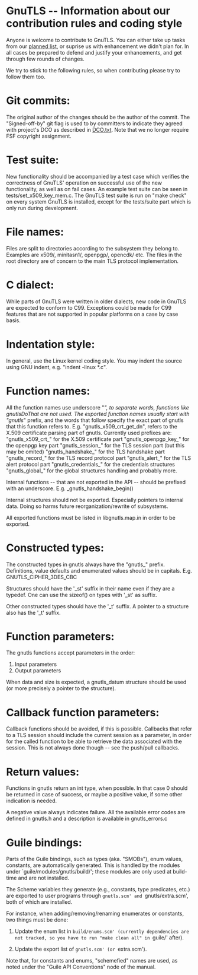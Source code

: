 # GnuTLS -- Information about our contribution rules and coding style

 Anyone is welcome to contribute to GnuTLS. You can either take up
tasks from our [planned list](https://gitlab.com/gnutls/gnutls/issues),
or suprise us with enhancement we didn't plan for. In all cases be prepared
to defend and justify your enhancements, and get through few rounds
of changes. 

We try to stick to the following rules, so when contributing please
try to follow them too.

# Git commits:

  The original author of the changes should be the author of the commit.
The "Signed-off-by" git flag is used to by committers to indicate they
agreed with project's DCO as described in [DCO.txt](doc/DCO.txt). Note 
that we no longer require FSF copyright assignment.

# Test suite:

   New functionality should be accompanied by a test case which verifies
the correctness of GnuTLS' operation on successful use of the new
functionality, as well as on fail cases. An example test suite can be seen
in tests/set_x509_key_mem.c.  The GnuTLS test suite is run on "make check"
on every system GnuTLS is installed, except for the tests/suite part
which is only run during development.


# File names:

  Files are split to directories according to the subsystem
they belong to. Examples are x509/, minitasn1/, openpgp/,
opencdk/ etc. The files in the root directory are of concern
to the main TLS protocol implementation.


# C dialect:

  While parts of GnuTLS were written in older dialects, new code
in GnuTLS are expected to conform to C99. Exceptions could be made
for C99 features that are not supported in popular platforms on a
case by case basis.


# Indentation style:

 In general, use the Linux kernel coding style.  You may indent the source
using GNU indent, e.g. "indent -linux *.c".


# Function names:

  All the function names use underscore "_", to separate words,
functions like gnutlsDoThat are not used. The exported function names
usually start with "gnutls_" prefix, and the words that follow
specify the exact part of gnutls that this function refers to.
E.g. "gnutls_x509_crt_get_dn", refers to the X.509
certificate parsing part of gnutls. Currently used prefixes are:
"gnutls_x509_crt_" for the X.509 certificate part
"gnutls_openpgp_key_" for the openpgp key part
"gnutls_session_" for the TLS session part (but this may be omited)
"gnutls_handshake_" for the TLS handshake part
"gnutls_record_" for the TLS record protocol part
"gnutls_alert_" for the TLS alert protocol part
"gnutls_credentials_" for the credentials structures
"gnutls_global_" for the global structures handling
and probably more.

Internal functions -- that are not exported in the API -- should
be prefixed with an underscore. E.g. _gnutls_handshake_begin()

Internal structures should not be exported. Especially pointers to
internal data. Doing so harms future reorganization/rewrite of subsystems.

All exported functions must be listed in libgnutls.map.in
in order to be exported.


# Constructed types:

  The constructed types in gnutls always have the "gnutls_" prefix.
Definitions, value defaults and enumerated values should be in
capitals. E.g. GNUTLS_CIPHER_3DES_CBC

Structures should have the '_st' suffix in their name even
if they are a typedef. One can use the sizeof() on types with 
'_st' as suffix.

Other constructed types should have the '_t' suffix. A pointer
to a structure also has the '_t' suffix.


# Function parameters:

The gnutls functions accept parameters in the order:
 1. Input parameters
 2. Output parameters

When data and size is expected, a gnutls_datum structure should be
used (or more precisely a pointer to the structure).


# Callback function parameters:

 Callback functions should be avoided, if this is possible. 
Callbacks that refer to a TLS session should include the
current session as a parameter, in order for the called function to
be able to retrieve the data associated with the session.
This is not always done though -- see the push/pull callbacks.


# Return values:

 Functions in gnutls return an int type, when possible. In that
case 0 should be returned in case of success, or maybe a positive
value, if some other indication is needed.

A negative value always indicates failure. All the available
error codes are defined in gnutls.h and a description
is available in gnutls_errors.c


# Guile bindings:

 Parts of the Guile bindings, such as types (aka. "SMOBs"), enum values,
constants, are automatically generated.  This is handled by the modules
under `guile/modules/gnutls/build/'; these modules are only used at
build-time and are not installed.

The Scheme variables they generate (e.g., constants, type predicates,
etc.) are exported to user programs through `gnutls.scm' and
`gnutls/extra.scm', both of which are installed.

For instance, when adding/removing/renaming enumerates or constants,
two things must be done:

 1. Update the enum list in `build/enums.scm' (currently dependencies
    are not tracked, so you have to run "make clean all" in `guile/'
    after).

 2. Update the export list of `gnutls.scm' (or `extra.scm').

Note that, for constants and enums, "schemefied" names are used, as
noted under the "Guile API Conventions" node of the manual.
